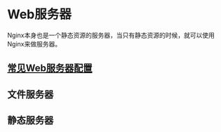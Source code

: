 # Web服务器

Nginx本身也是一个静态资源的服务器，当只有静态资源的时候，就可以使用Nginx来做服务器。

## [常见Web服务器配置](Configs.md)

## 文件服务器

## 静态服务器
